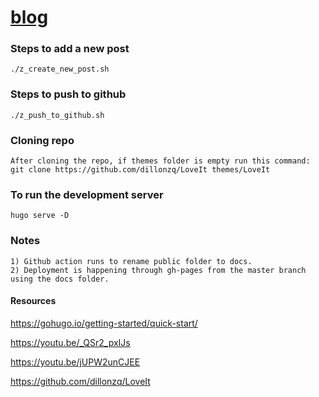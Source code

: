 # [blog](https://ashwaniydv.github.io/blog/)

### Steps to add a new post
```
./z_create_new_post.sh
```

### Steps to push to github
```
./z_push_to_github.sh
```

### Cloning repo
```
After cloning the repo, if themes folder is empty run this command: 
git clone https://github.com/dillonzq/LoveIt themes/LoveIt
```

### To run the development server  
```
hugo serve -D
```

### Notes
```
1) Github action runs to rename public folder to docs.
2) Deployment is happening through gh-pages from the master branch using the docs folder.
```

#### Resources
https://gohugo.io/getting-started/quick-start/

https://youtu.be/_QSr2_pxIJs

https://youtu.be/jUPW2unCJEE

https://github.com/dillonzq/LoveIt
